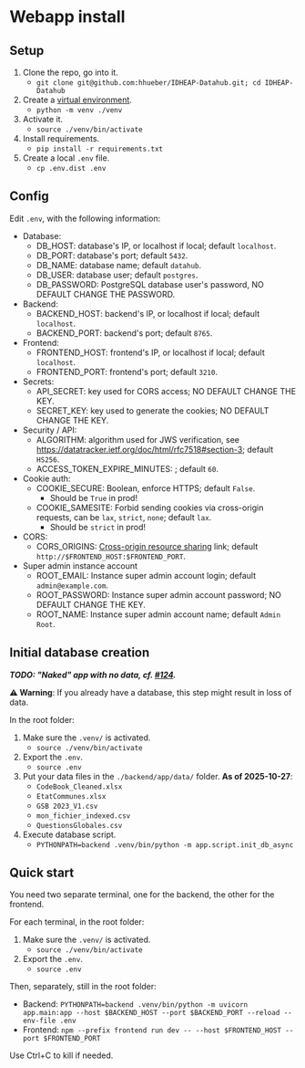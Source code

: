 # Webapp install

## Setup

1. Clone the repo, go into it.
     - `git clone git@github.com:hhueber/IDHEAP-Datahub.git; cd IDHEAP-Datahub`
2. Create a [virtual environment](https://docs.python.org/3/library/venv.html).
     - `python -m venv ./venv`
3. Activate it.
    - `source ./venv/bin/activate`
4. Install requirements.
     - `pip install -r requirements.txt`
5. Create a local `.env` file.
     - `cp .env.dist .env`

## Config

Edit `.env`, with the following information:

- Database:
    - DB_HOST: database's IP, or localhost if local; default `localhost`.
    - DB_PORT: database's port; default `5432`.
    - DB_NAME: database name; default `datahub`.
    - DB_USER: database user; default `postgres`.
    - DB_PASSWORD: PostgreSQL database user's password, NO DEFAULT CHANGE THE PASSWORD.
- Backend:
    - BACKEND_HOST: backend's IP, or localhost if local; default `localhost`.
    - BACKEND_PORT: backend's port; default `8765`.
- Frontend:
    - FRONTEND_HOST: frontend's IP, or localhost if local; default `localhost`.
    - FRONTEND_PORT: frontend's port; default `3210`.
- Secrets:
    - API_SECRET: key used for CORS access; NO DEFAULT CHANGE THE KEY.
    - SECRET_KEY: key used to generate the cookies; NO DEFAULT CHANGE THE KEY.
- Security / API:
    - ALGORITHM: algorithm used for JWS verification, see https://datatracker.ietf.org/doc/html/rfc7518#section-3; default `HS256`.
    - ACCESS_TOKEN_EXPIRE_MINUTES: ; default `60`.
- Cookie auth:
    - COOKIE_SECURE: Boolean, enforce HTTPS; default `False`.
        - Should be `True` in prod!
    - COOKIE_SAMESITE: Forbid sending cookies via cross-origin requests, can be `lax`, `strict`, `none`; default `lax`.
        - Should be `strict` in prod!
- CORS:
    - CORS_ORIGINS: [Cross-origin resource sharing](https://en.wikipedia.org/wiki/Cross-origin_resource_sharing) link; default `http://$FRONTEND_HOST:$FRONTEND_PORT`.
- Super admin instance account
    - ROOT_EMAIL: Instance super admin account login; default `admin@example.com`.
    - ROOT_PASSWORD: Instance super admin account password; NO DEFAULT CHANGE THE KEY.
    - ROOT_NAME: Instance super admin account name; default `Admin Root`.

## Initial database creation

**_TODO: "Naked" app with no data, cf. [#124](https://github.com/hhueber/IDHEAP-Datahub/issues/124)._**

**⚠️ Warning**: If you already have a database, this step might result in loss of data.

In the root folder:
1. Make sure the `.venv/` is activated.
    - `source ./venv/bin/activate`
2. Export the `.env`.
    - `source .env`
3. Put your data files in the `./backend/app/data/` folder. **As of 2025-10-27**:
    - `CodeBook_Cleaned.xlsx`
    - `EtatCommunes.xlsx`
    - `GSB 2023_V1.csv`
    - `mon_fichier_indexed.csv`
    - `QuestionsGlobales.csv`
4. Execute database script.
    - `PYTHONPATH=backend .venv/bin/python -m app.script.init_db_async`

## Quick start

You need two separate terminal, one for the backend, the other for the frontend.

For each terminal, in the root folder:
1. Make sure the `.venv/` is activated.
    - `source ./venv/bin/activate`
2. Export the `.env`.
    - `source .env`

Then, separately, still in the root folder:
- Backend: `PYTHONPATH=backend .venv/bin/python -m uvicorn app.main:app --host $BACKEND_HOST --port $BACKEND_PORT --reload --env-file .env`
- Frontend: `npm --prefix frontend run dev -- --host $FRONTEND_HOST --port $FRONTEND_PORT`

Use Ctrl+C to kill if needed.
